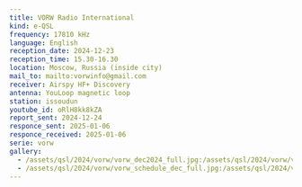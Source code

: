 ```yaml
---
title: VORW Radio International
kind: e-QSL
frequency: 17810 kHz
language: English
reception_date: 2024-12-23
reception_time: 15.30-16.30
location: Moscow, Russia (inside city)
mail_to: mailto:vorwinfo@gmail.com
receiver: Airspy HF+ Discovery
antenna: YouLoop magnetic loop
station: issoudun
youtube_id: oRlH8kk8kZA
report_sent: 2024-12-24
responce_sent: 2025-01-06
responce_received: 2025-01-06
serie: vorw
gallery:
  - /assets/qsl/2024/vorw/vorw_dec2024_full.jpg:/assets/qsl/2024/vorw/vorw_dec2024_small.jpg
  - /assets/qsl/2024/vorw/vorw_schedule_dec_full.jpg:/assets/qsl/2024/vorw/vorw_schedule_dec_small.jpg
---
```

